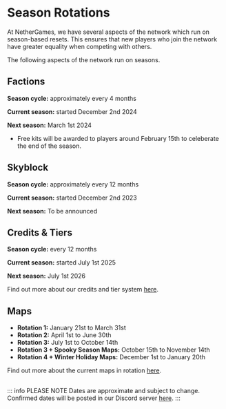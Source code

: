 # Season Rotations

At NetherGames, we have several aspects of the network which run on season-based resets. This ensures that new players who join the network have greater equality when competing with others.

The following aspects of the network run on seasons.

## Factions

**Season cycle:** approximately every 4 months

**Current season:** started December 2nd 2024

**Next season:** March 1st 2024
* Free kits will be awarded to players around February 15th to celeberate the end of the season.

## Skyblock

**Season cycle:** approximately every 12 months

**Current season:** started December 2nd 2023

**Next season:** To be announced

## Credits & Tiers

**Season cycle:** every 12 months

**Current season:** started July 1st 2025

**Next season:** July 1st 2026

Find out more about our credits and tier system [here](https://ngmc.co/tiers).

## Maps

* **Rotation 1:** January 21st to March 31st 
* **Rotation 2:** April 1st to June 30th
* **Rotation 3:** July 1st to October 14th
* **Rotation 3 + Spooky Season Maps:** October 15th to November 14th
* **Rotation 4 + Winter Holiday Maps:** December 1st to January 20th

Find out more about the current maps in rotation [here](https://ngmc.co/maps).

##

::: info PLEASE NOTE
Dates are approximate and subject to change. Confirmed dates will be posted in our Discord server [here](https://ngmc.co/discord).
:::

